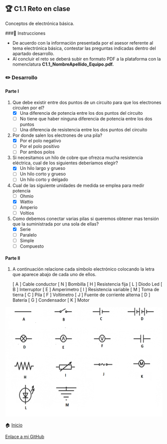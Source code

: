## :trophy: C1.1 Reto en clase

Conceptos de electrónica básica.

###:blue_book: Instrucciones

- De acuerdo con la información presentada por el asesor referente al tema electrónica básica, contestar las preguntas indicadas dentro del apartado desarrollo.
- Al concluir el reto se deberá subir en formato PDF a la plataforma con la nomenclatura **C1.1_NombreApellido_Equipo.pdf.**

### :pencil2: Desarrollo

#### Parte I

1. Que debe existir entre dos puntos de un circuito para que los electrones circulen por el?
   - [x] Una diferencia de potencia entre los dos puntos del circuito
   - [ ] No tiene que haber ninguna diferencia de potencia entre los dos puntos 
   - [ ] Una diferencia de resistencia entre los dos puntos del circuito
2. Por donde salen los electrones de una pila?
   - [x] Por el polo negativo
   - [ ] Por el polo positivo
   - [ ] Por ambos polos
3. Si necesitamos un hilo de cobre que ofrezca mucha resistencia eléctrica, cual de los siguientes deberíamos elegir?
   - [x] Un hilo largo y grueso
   - [ ] Un hilo corto y grueso
   - [ ] Un hilo corto y delgado
4. Cual de las siguiente unidades de medida se emplea para medir potencia
   - [ ] Ohmio
   - [x] Wattio
   - [ ] Amperio
   - [ ] Voltios
5. Como debemos conectar varias pilas si queremos obtener mas tensión que la suministrada por una sola de ellas?
   - [x] Serie
   - [ ] Paralelo
   - [ ] Simple
   - [ ] Compuesto

#### Parte II

1. A continuación relacione cada símbolo electrónico colocando la letra que aparece abajo de cada uno de ellos.

   [ A ] Cable conductor
   [ N ] Bombilla
   [ H ] Resistencia fija
   [ L ] Diodo Led
   [ B ] Interruptor
   [ E ] Amperimetro
   [ I ] Resistencia variable
   [ M ] Toma de tierra
   [ C ] Pila
   [ F ] Voltimetro
   [ J ] Fuente de corriente alterna
   [ D ] Batería
   [ G ] Condensador
   [ K ] Motor

<p align="center"> 
    <img alt="Logo" src="/img/C1.x_SimbolosElectronicos.png" width=550 height=350>    
</p>

:house: [Inicio](/README.md)

[Enlace a mi GitHub](https://github.com/Abr06/Sistemas_Prog.git)
